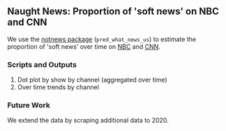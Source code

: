 ## Naught News: Proportion of 'soft news' on NBC and CNN

We use the [notnews package](https://github.com/notnews/notnews) (`pred_what_news_us`) to estimate the proportion of 'soft news' over time on [NBC](https://github.com/notnews/nbc_transcripts) and [CNN](https://github.com/notnews/cnn_transcripts). 

### Scripts and Outputs

1. Dot plot by show by channel (aggregated over time)
2. Over time trends by channel

### Future Work
We extend the data by scraping additional data to 2020.

